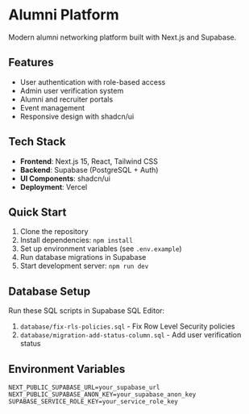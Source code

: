 # Alumni Platform

Modern alumni networking platform built with Next.js and Supabase.

## Features

- User authentication with role-based access
- Admin user verification system  
- Alumni and recruiter portals
- Event management
- Responsive design with shadcn/ui

## Tech Stack

- **Frontend**: Next.js 15, React, Tailwind CSS
- **Backend**: Supabase (PostgreSQL + Auth)
- **UI Components**: shadcn/ui
- **Deployment**: Vercel

## Quick Start

1. Clone the repository
2. Install dependencies: `npm install`
3. Set up environment variables (see `.env.example`)
4. Run database migrations in Supabase
5. Start development server: `npm run dev`

## Database Setup

Run these SQL scripts in Supabase SQL Editor:

1. `database/fix-rls-policies.sql` - Fix Row Level Security policies
2. `database/migration-add-status-column.sql` - Add user verification status

## Environment Variables

```env
NEXT_PUBLIC_SUPABASE_URL=your_supabase_url
NEXT_PUBLIC_SUPABASE_ANON_KEY=your_supabase_anon_key
SUPABASE_SERVICE_ROLE_KEY=your_service_role_key
```
